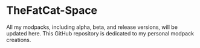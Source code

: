 # TheFatCat-Space
All my modpacks, including alpha, beta, and release versions, will be updated here. This GitHub repository is dedicated to my personal modpack creations.
